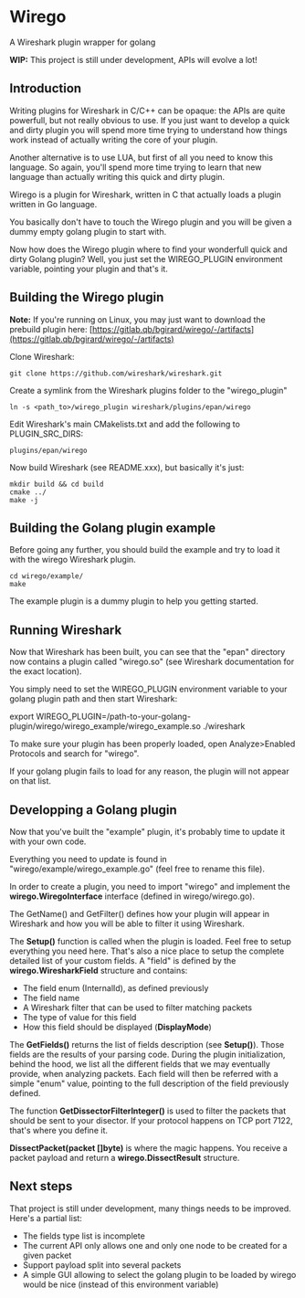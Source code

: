 # Wirego

A Wireshark plugin wrapper for golang

**WIP:** This project is still under development, APIs will evolve a lot!


## Introduction

Writing plugins for Wireshark in C/C++ can be opaque: the APIs are quite powerfull, but not really obvious to use. If you just want to develop a quick and dirty plugin you will spend more time trying to understand how things work instead of actually writing the core of your plugin.

Another alternative is to use LUA, but first of all you need to know this language. So again, you'll spend more time trying to learn that new language than actually writing this quick and dirty plugin.


Wirego is a plugin for Wireshark, written in C that actually loads a plugin written in Go language.

You basically don't have to touch the Wirego plugin and you will be given a dummy empty golang plugin to start with.

Now how does the Wirego plugin where to find your wonderfull quick and dirty Golang plugin?
Well, you just set the WIREGO_PLUGIN environment variable, pointing your plugin and that's it.


## Building the Wirego plugin

**Note:** If you're running on Linux, you may just want to download the prebuild plugin here: [https://gitlab.qb/bgirard/wirego/-/artifacts](https://gitlab.qb/bgirard/wirego/-/artifacts)

Clone Wireshark:

    git clone https://github.com/wireshark/wireshark.git

Create a symlink from the Wireshark plugins folder to the "wirego_plugin"

    ln -s <path_to>/wirego_plugin wireshark/plugins/epan/wirego

Edit Wireshark's main CMakelists.txt and add the following to PLUGIN_SRC_DIRS:

    plugins/epan/wirego

Now build Wireshark (see README.xxx), but basically it's just:

    mkdir build && cd build
    cmake ../
    make -j


## Building the Golang plugin example

Before going any further, you should build the example and try to load it with the wirego Wireshark plugin.

    cd wirego/example/
    make

The example plugin is a dummy plugin to help you getting started.

## Running Wireshark

Now that Wireshark has been built, you can see that the "epan" directory now contains a plugin called "wirego.so" (see Wireshark documentation for the exact location).

You simply need to set the WIREGO_PLUGIN environment variable to your golang plugin path and then start Wireshark:

  export WIREGO_PLUGIN=/path-to-your-golang-plugin/wirego/wirego_example/wirego_example.so
  ./wireshark

To make sure your plugin has been properly loaded, open Analyze>Enabled Protocols and search for "wirego".

If your golang plugin fails to load for any reason, the plugin will not appear on that list.

## Developping a Golang plugin

Now that you've built the "example" plugin, it's probably time to update it with your own code.

Everything you need to update is found in "wirego/example/wirego_example.go" (feel free to rename this file).

In order to create a plugin, you need to import "wirego" and implement the **wirego.WiregoInterface** interface (defined in wirego/wirego.go).


The GetName() and GetFilter() defines how your plugin will appear in Wireshark and how you will be able to filter it using Wireshark.

The **Setup()** function is called when the plugin is loaded. Feel free to setup everything you need here.
That's also a nice place to setup the complete detailed list of your custom fields.
A "field" is defined by the **wirego.WiresharkField** structure and contains:

  - The field enum (InternalId), as defined previously
  - The field name
  - A Wireshark filter that can be used to filter matching packets
  - The type of value for this field
  - How this field should be displayed (**DisplayMode**)

The **GetFields()** returns the list of fields description (see **Setup()**).
Those fields are the results of your parsing code.
During the plugin initialization, behind the hood, we list all the different fields that we may eventually provide, when analyzing packets.
Each field will then be referred with a simple "enum" value, pointing to the full description of the field previously defined.


The function **GetDissectorFilterInteger()** is used to filter the packets that should be sent to your disector. If your protocol happens on TCP port 7122, that's where you define it.



**DissectPacket(packet []byte)** is where the magic happens. You receive a packet payload and return a **wirego.DissectResult** structure.


## Next steps

That project is still under development, many things needs to be improved.
Here's a partial list:

  - The fields type list is incomplete
  - The current API only allows one and only one node to be created for a given packet
  - Support payload split into several packets
  - A simple GUI allowing to select the golang plugin to be loaded by wirego would be nice (instead of this environment variable)
